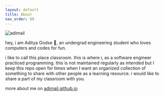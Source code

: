 ```yaml
---
layout: default
title: About
nav_order: 99
---
```


![adimail](https://avatars.githubusercontent.com/u/120273675?v=4)

hey, i am Aditya Godse 🍉, an undergrad engineering student who loves computers and codes for fun.

i like to call this place classroom. this is where i, as a software engineer practiced programming. this is not maintained regularly as intended but I keep this repo open for times when I want an organized collection of something to share with other people as a learning resource. i would like to share a part of my classroom with you.

more about me on [adimail.github.io](https://adimail.github.io/)
